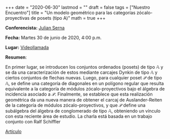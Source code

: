 +++
date      = "2020-06-30"
lastmod   = ""
draft     = false
tags      = ["Nuestro Encuentro"]
title     = "Un modelo geométrico para las categorías zócalo-proyectivas de posets (tipo A)"
math      = true
+++

**Conferencista:** [Julian Serna](https://matematicas.netlify.app/authors/serna-r/)

**Fecha:** Martes 30 de junio de 2020, 4:00 p.m.

**Lugar:** [Videollamada](https://meet.google.com/izy-pzig-pbf)

**Resumen**:

En primer lugar, se introducen los conjuntos ordenados (posets) de tipo $\mathbb{A}$ y se  da una caracterización de estos mediante carcajes Dynkin de tipo $\mathbb{A}$ y ciertos conjuntos de flechas nuevas. Luego, para cualquier poset $\mathcal{P}$ de tipo $\mathbb{A},$ se define una categoría  de diagonales en un polígono regular que resulta equivalente a  la categoría de módulos zócalo-proyectivos bajo el álgebra de incidencia asociado a  $\mathcal{P}$.  Finalmente, se establece que esta realización geométrica da una nueva manera de obtener el carcaj de Auslander-Reiten de la categoría de módulos zócalo-proyectivos, y que $\mathcal{P}$ define una subálgebra  del álgebra de conglomerado  de tipo $\mathbb{A}$, obteniendo un vínculo con esta reciente área de estudio. La charla está basada en un trabajo conjunto con Ralf Schiffler 

[Artículo](https://doi.org/10.1016/j.jpaa.2020.106436)


